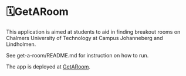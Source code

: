# 🗓️GetARoom

This application is aimed at students to aid in finding breakout rooms on Chalmers University of Technology at Campus Johanneberg and Lindholmen.

See get-a-room/README.md for instruction on how to run.

The app is deployed at [GetARoom](https://getaroom.spacenet.se/).
